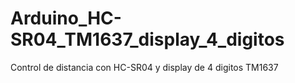 # Arduino_HC-SR04_TM1637_display_4_digitos
Control de distancia con HC-SR04 y display de 4 digitos TM1637
